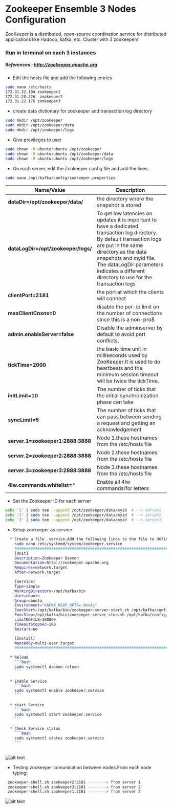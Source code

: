 

# Zookeeper Ensemble 3 Nodes Configuration
ZooKeeper is a distributed, open-source coordination service for distributed applications like Hadoop, kafka, etc.
Cluster with 3 zookeepers.

### Run in terminal on each 3 instances 
##### References : http://zookeeper.apache.org

* Edit the hosts file and add the following entries 
```bash
sudo nano /etc/hosts
172.31.22.104 zookeeper1
172.31.28.226  zookeeper2
172.31.22.176 zookeeper3
```

* create data dictionary for zookeeper and transaction log directory
```bash
sudo mkdir /opt/zookeeper
sudo mkdir /opt/zookeeper/data
sudo mkdir /opt/zookeeper/logs
```

* Give previleges to user
```bash
sudo chown -R ubuntu:ubuntu /opt/zookeeper
sudo chown -R ubuntu:ubuntu /opt/zookeeper/data
sudo chown -R ubuntu:ubuntu /opt/zookeeper/logs
```

* On each server, edit the Zookeeper config file and add the lines:
```bash
sudo nano /opt/kafka/config/zookeeper.properties
```
Name/Value   | Description
------------ | -------------
**dataDir=/opt/zookeeper/data/** | the directory where the snapshot is stored
**dataLogDir=/opt/zookeeper/logs/** | To get low latencies on updates it is important to have a dedicated transaction log directory. By default transaction logs are put in the                                         same directory as the data snapshots and myid file. The dataLogDir parameters indicates a different directory to use for the transaction logs
**clientPort=2181** | the port at which the clients will connect
**maxClientCnxns=0** | disable the per-ip limit on the number of connections since this is a non-pro$
**admin.enableServer=false** |  Disable the adminserver by default to avoid port conflicts.
**tickTime=2000** | the basic time unit in milliseconds used by ZooKeeper.It is used to do heartbeats and the minimum session timeout will be twice the tickTime.
**initLimit=10** | The number of ticks that the initial synchronization phase can take
**syncLimit=5** | The number of ticks that can pass between sending a request and getting an acknowledgement
**server.1=zookeeper1:2888:3888** | Node 1.these hostnames from the /etc/hosts file
**server.2=zookeeper2:2888:3888** | Node 2.these hostnames from the /etc/hosts file
**server.3=zookeeper3:2888:3888** | Node 3.these hostnames from the /etc/hosts file
**4lw.commands.whitelist=*** | Enable all 4lw commands/for letters



* Set the Zookeeper ID for each server
```bash 
echo '1' | sudo tee --append /opt/zookeeper/data/myid  # --> server1
echo '2' | sudo tee --append /opt/zookeeper/data/myid  # --> server2
echo '3' | sudo tee --append /opt/zookeeper/data/myid  # --> server3
``` 

* Setup zookeeper as service
```bash 
  * Create a file .service.Add the following lines to the file to define the ZooKeeper Service
    sudo nano /etc/systemd/system/zookeeper.service
    ################################################################################################
    [Unit]
    Description=Zookeeper Daemon
    Documentation=http://zookeeper.apache.org
    Requires=network.target
    After=network.target

    [Service]
    Type=simple
    WorkingDirectory=/opt/kafka/bin
    User=ubuntu
    Group=ubuntu
    Environment="KAFKA_HEAP_OPTS=-Xmx4g"
    ExecStart=/opt/kafka/bin/zookeeper-server-start.sh /opt/kafka/config/zookeeper.properties
    ExecStop=/opt/kafka/bin/zookeeper-server-stop.sh /opt/kafka/config/zookeeper.properties
    LimitNOFILE=100000
    TimeoutStopSec=180
    Restart=no

    [Install]
    WantedBy=multi-user.target
    ################################################################################################
    
  * Reload
    ```bash
    sudo systemctl daemon-reload
    ```
    
  * Enable Service
    ```bash
    sudo systemctl enable zookeeper.service
    ```  
    
  * start Service
    ```bash
    sudo systemctl start zookeeper.service
    ```
    
  * Check Service status
    ```bash
    sudo systemctl status zookeeper.service
    ```
    
``` 

![alt text](https://achong.blob.core.windows.net/gitimages/zookeeper_ensemble.PNG)



*  Testing zookeeper comunication between nodes.From each node typing:
```bash 
 zookeeper-shell.sh zookeeper2:2181 --------> from server 1
 zookeeper-shell.sh zookeeper3:2181 --------> from server 2
 zookeeper-shell.sh zookeeper1:2181 --------> from server 3
``` 

![alt text](https://achong.blob.core.windows.net/gitimages/zookeeper_ensemble_connection.PNG)

